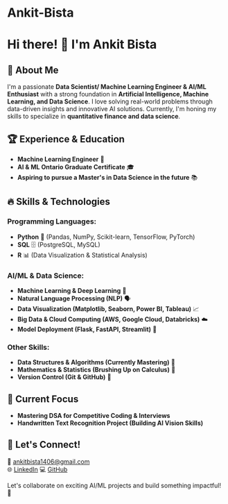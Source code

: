 # Ankit-Bista

# Hi there! 👋 I'm Ankit Bista

## 🚀 About Me
I'm a passionate **Data Scientist/ Machine Learning Engineer & AI/ML Enthusiast** with a strong foundation in **Artificial Intelligence, Machine Learning, and Data Science**. I love solving real-world problems through data-driven insights and innovative AI solutions. Currently, I'm honing my skills to specialize in **quantitative finance and data science**.

## 🏆 Experience & Education
- **Machine Learning Engineer** 💼
- **AI & ML Ontario Graduate Certificate** 🎓
- **Aspiring to pursue a Master's in Data Science in the future** 📚


## 🔥 Skills & Technologies
### Programming Languages:
- **Python** 🐍 (Pandas, NumPy, Scikit-learn, TensorFlow, PyTorch)
- **SQL** 🗄️ (PostgreSQL, MySQL)
- **R** 📊 (Data Visualization & Statistical Analysis)

### AI/ML & Data Science:
- **Machine Learning & Deep Learning** 🤖
- **Natural Language Processing (NLP)** 🗣️
- **Data Visualization (Matplotlib, Seaborn, Power BI, Tableau)** 📈
- **Big Data & Cloud Computing (AWS, Google Cloud, Databricks)** ☁️
- **Model Deployment (Flask, FastAPI, Streamlit)** 🚀

### Other Skills:
- **Data Structures & Algorithms (Currently Mastering)** 🔢
- **Mathematics & Statistics (Brushing Up on Calculus)** 📏
- **Version Control (Git & GitHub)** 🔄

## 🎯 Current Focus
- **Mastering DSA for Competitive Coding & Interviews**
- **Handwritten Text Recognition Project (Building AI Vision Skills)**


## 📢 Let's Connect!
📧 ankitbista1406@gmail.com  
🌐 [LinkedIn]([https://www.linkedin.com/in/ankit-bista](https://www.linkedin.com/in/ankitbistaa/))  
💻 [GitHub]([https://github.com/ankitbista](https://github.com/ankitbista483))  

Let's collaborate on exciting AI/ML projects and build something impactful! 🚀
